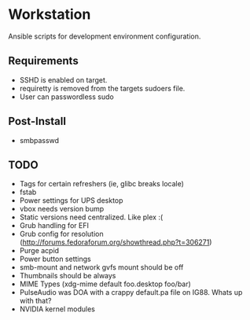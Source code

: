 Workstation
===========

Ansible scripts for development environment configuration.

## Requirements
* SSHD is enabled on target.
* requiretty is removed from the targets sudoers file.
* User can passwordless sudo

## Post-Install
* smbpasswd

## TODO
* Tags for certain refreshers (ie, glibc breaks locale)
* fstab
* Power settings for UPS desktop
* vbox needs version bump
* Static versions need centralized. Like plex :(
* Grub handling for EFI
* Grub config for resolution (http://forums.fedoraforum.org/showthread.php?t=306271)
* Purge acpid
* Power button settings
* smb-mount and network gvfs mount should be off
* Thumbnails should be always
* MIME Types (xdg-mime default foo.desktop foo/bar)
* PulseAudio was DOA with a crappy default.pa file on IG88. Whats up with that?
* NVIDIA kernel modules
